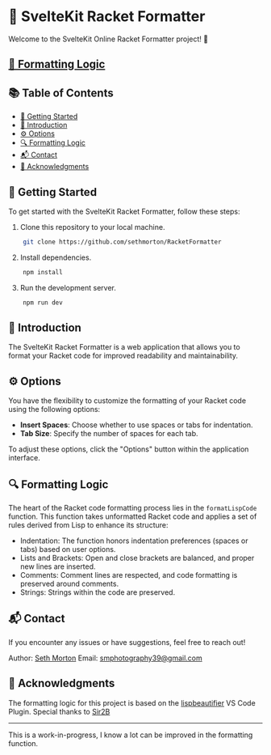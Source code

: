 # 📝 SvelteKit Racket Formatter

Welcome to the SvelteKit Online Racket Formatter project! 🚀

## [🧠 Formatting Logic](https://github.com/sethmorton/RacketFormatter/blob/main/src/lib/processing/racket_code_formatter.ts)

## 📚 Table of Contents

- [🚀 Getting Started](#getting-started)
- [📃 Introduction](#introduction)
- [⚙️ Options](#options)
- [🔍 Formatting Logic](#formatting-logic)
- [📬 Contact](#contact)
- [🙌 Acknowledgments](#acknowledgments)

## 🚀 Getting Started

To get started with the SvelteKit Racket Formatter, follow these steps:

1. Clone this repository to your local machine.
```bash
    git clone https://github.com/sethmorton/RacketFormatter
```
2. Install dependencies.
```bash
    npm install
```
3. Run the development server.
```bash
    npm run dev
```
## 📃 Introduction

The SvelteKit Racket Formatter is a web application that allows you to format your Racket code for improved readability and maintainability.

## ⚙️ Options

You have the flexibility to customize the formatting of your Racket code using the following options:

- **Insert Spaces**: Choose whether to use spaces or tabs for indentation.
- **Tab Size**: Specify the number of spaces for each tab.

To adjust these options, click the "Options" button within the application interface.

## 🔍 Formatting Logic

The heart of the Racket code formatting process lies in the `formatLispCode` function. This function takes unformatted Racket code and applies a set of rules derived from Lisp to enhance its structure:


- Indentation: The function honors indentation preferences (spaces or tabs) based on user options.
- Lists and Brackets: Open and close brackets are balanced, and proper new lines are inserted.
- Comments: Comment lines are respected, and code formatting is preserved around comments.
- Strings: Strings within the code are preserved.


## 📬 Contact

If you encounter any issues or have suggestions, feel free to reach out!

Author: [Seth Morton](https://github.com/sethmorton)
Email: [smphotography39@gmail.com](mailto:smphotography39@gmail.com)

## 🙌 Acknowledgments

The formatting logic for this project is based on the [lispbeautifier](https://github.com/Sir2B/lispbeautifier) VS Code Plugin. Special thanks to [Sir2B](https://github.com/Sir2B)

---

This is a work-in-progress, I know a lot can be improved in the formatting function.